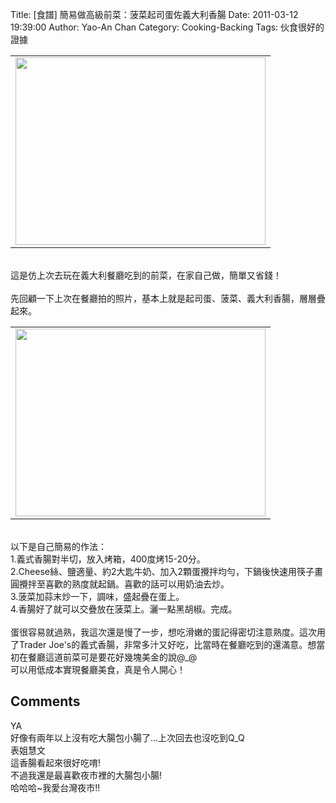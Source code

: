 Title: [食譜] 簡易做高級前菜：菠菜起司蛋佐義大利香腸
Date: 2011-03-12 19:39:00
Author: Yao-An Chan
Category: Cooking-Backing
Tags: 伙食很好的證據


<div class='post'>
<center><table style="width: auto;"><tbody><tr><td><a href="https://picasaweb.google.com/lh/photo/1RazFJVTW27J8dhFyCexQA?feat=embedwebsite"><img height="300" src="https://lh6.googleusercontent.com/_mvtDPM7iODU/TXw50DMJbrI/AAAAAAAAJ_Y/QJSUmqCW0F4/s400/P1010708.jpg" width="400" /></a></td></tr></tbody></table></center><br />這是仿上次去玩在義大利餐廳吃到的前菜，在家自己做，簡單又省錢！<br /><br />先回顧一下上次在餐廳拍的照片，基本上就是起司蛋、菠菜、義大利香腸，層層疊起來。<br /><center><table style="width: auto;"><tbody><tr><td><a href="https://picasaweb.google.com/lh/photo/Mm2kaFaJHJX2vVJnxRYnmQ?feat=embedwebsite"><img height="300" src="https://lh4.googleusercontent.com/_mvtDPM7iODU/TJwJMp35PuI/AAAAAAAAI7c/m8wNFSY168Y/s400/P1000484.jpg" width="400" /></a></td></tr></tbody></table></center><br />以下是自己簡易的作法：<br />1.義式香腸對半切，放入烤箱，400度烤15-20分。<br />2.Cheese絲、鹽適量、約2大匙牛奶、加入2顆蛋攪拌均勻，下鍋後快速用筷子畫圓攪拌至喜歡的熟度就起鍋。喜歡的話可以用奶油去炒。<br />3.菠菜加蒜末炒一下，調味，盛起疊在蛋上。<br />4.香腸好了就可以交疊放在菠菜上。灑一點黑胡椒。完成。<br /><br />蛋很容易就過熟，我這次還是慢了一步，想吃滑嫩的蛋記得密切注意熟度。這次用了Trader Joe's的義式香腸，非常多汁又好吃，比當時在餐廳吃到的還滿意。想當初在餐廳這道前菜可是要花好幾塊美金的說@_@<br />可以用低成本實現餐廳美食，真是令人開心！</div>
<h2>Comments</h2>
<div class='comments'>
<div class='comment'>
<div class='author'>YA</div>
<div class='content'>
好像有兩年以上沒有吃大腸包小腸了...上次回去也沒吃到Q_Q</div>
</div>
<div class='comment'>
<div class='author'>表姐慧文</div>
<div class='content'>
這香腸看起來很好吃唷!<br />不過我還是最喜歡夜市裡的大腸包小腸!<br />哈哈哈~我愛台灣夜市!!</div>
</div>
</div>

